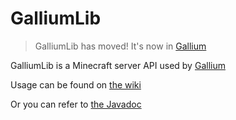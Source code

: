 # GalliumLib
> GalliumLib has moved! It's now in [Gallium](https://github.com/GalliumPowered/Gallium)

GalliumLib is a Minecraft server API used by [Gallium](https://github.com/GalliumPowered/Gallium)

Usage can be found on [the wiki](https://wiki.galliumpowered.org)

Or you can refer to [the Javadoc](https://docs.zenoc.net/gallium)
